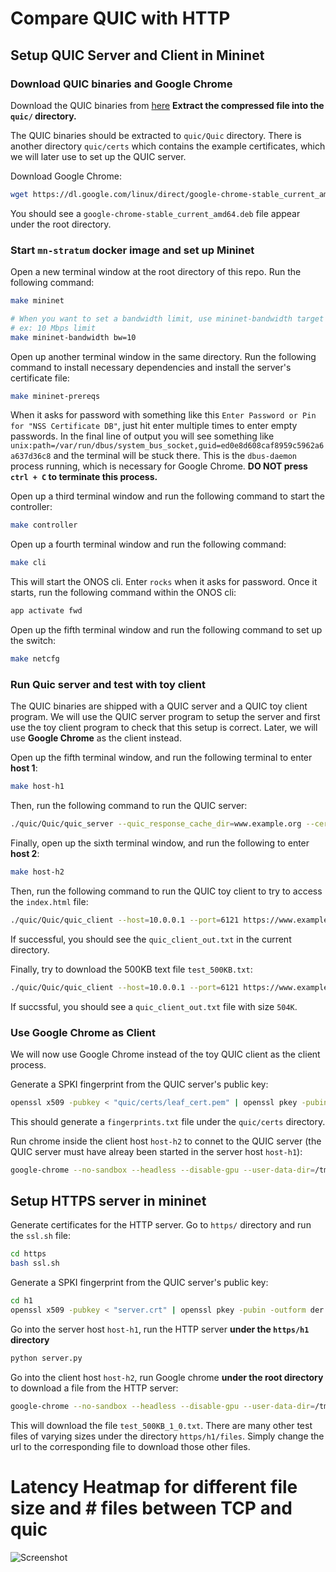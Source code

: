 # Compare QUIC with HTTP

## Setup QUIC Server and Client in Mininet

### Download QUIC binaries and Google Chrome

Download the QUIC binaries from [here](https://drive.google.com/file/d/1aLskldTWSjkwHhLZJ-VHQ5FJjE0ZtQO2/view?usp=share_link) **Extract the compressed file into the `quic/` directory.** 

The QUIC binaries should be extracted to `quic/Quic` directory. There is another directory `quic/certs` which contains the example certificates, which we will later use to set up the QUIC server.

Download Google Chrome:

```bash
wget https://dl.google.com/linux/direct/google-chrome-stable_current_amd64.deb
```

You should see a `google-chrome-stable_current_amd64.deb` file appear under the root directory.

### Start `mn-stratum` docker image and set up Mininet

Open a new terminal window at the root directory of this repo. Run the following command:

```bash
make mininet

# When you want to set a bandwidth limit, use mininet-bandwidth target instead.
# ex: 10 Mbps limit
make mininet-bandwidth bw=10
```

Open up another terminal window in the same directory. Run the following command to install necessary dependencies and install the server's certificate file:

```bash
make mininet-prereqs
```

When it asks for password with something like this `Enter Password or Pin for "NSS Certificate DB"`, just hit enter multiple times to enter empty passwords. In the final line of output you will see something like `unix:path=/var/run/dbus/system_bus_socket,guid=ed0e8d608caf8959c5962a6a637d36c8` and the terminal will be stuck there. This is the `dbus-daemon` process running, which is necessary for Google Chrome. **DO NOT press `ctrl + C` to terminate this process.** 

Open up a third terminal window and run the following command to start the controller:

```bash
make controller
```

Open up a fourth terminal window and run the following command:

```bash
make cli
```

This will start the ONOS cli. Enter `rocks` when it asks for password. Once it starts, run the following command within the ONOS cli:

```bash
app activate fwd
```

Open up the fifth terminal window and run the following command to set up the switch:

```bash
make netcfg
```

### Run Quic server and test with toy client

The QUIC binaries are shipped with a QUIC server and a QUIC toy client program. We will use the QUIC server program to setup the server and first use the toy client program to check that this setup is correct. Later, we will use **Google Chrome** as the client instead.

Open up the fifth terminal window, and run the following terminal to enter **host 1**:

```bash
make host-h1
```

Then, run the following command to run the QUIC server:

```bash
./quic/Quic/quic_server --quic_response_cache_dir=www.example.org --certificate_file=quic/certs/leaf_cert.pem --key_file=quic/certs/leaf_cert.pkcs8
```

Finally, open up the sixth terminal window, and run the following to enter **host 2**:

```bash
make host-h2
```

Then, run the following command to run the QUIC toy client to try to access the `index.html` file:

```bash
./quic/Quic/quic_client --host=10.0.0.1 --port=6121 https://www.example.org/ --disable_certificate_verification > quic_client_out.txt
```

If successful, you should see the `quic_client_out.txt` in the current directory.

Finally, try to download the 500KB text file `test_500KB.txt`:

```bash
./quic/Quic/quic_client --host=10.0.0.1 --port=6121 https://www.example.org/test.txt --disable_certificate_verification > quic_client_out.txt
```

If succssful, you should see a `quic_client_out.txt` file with size `504K`.  

<!-- ### Run multiple QUIC client processes parallelly

I made a simple bash script that initiate a given number of QUIC client processes parallelly in the backgroud. Simply run the following command in the client host terminal window:

```bash
bash ./batch_clients.sh <number of TOY QUIC clients> <number of WGET HTTP clients>
```
where `<number of TOY QUIC clients>` and `<number of WGET HTTP clients>` is an integer indicating the number of processes you want to initiate for the toy quic client (NOT the Chrome client) and the WGET HTTP client (provided a HTTP server has been started), respectively. -->

### Use Google Chrome as Client

We will now use Google Chrome instead of the toy QUIC client as the client process. 

Generate a SPKI fingerprint from the QUIC server's public key:

```bash
openssl x509 -pubkey < "quic/certs/leaf_cert.pem" | openssl pkey -pubin -outform der | openssl dgst -sha256 -binary | base64 > "quic/certs/fingerprints.txt"
```
This should generate a `fingerprints.txt` file under the `quic/certs` directory.

Run chrome inside the client host `host-h2` to connet to the QUIC server (the QUIC server must have alreay been started in the server host `host-h1`):

```bash
google-chrome --no-sandbox --headless --disable-gpu --user-data-dir=/tmp/chrome-profile --no-proxy-server --enable-quic --origin-to-force-quic-on=www.example.org:443 --host-resolver-rules='MAP www.example.org:443 10.0.0.1:6121' --ignore-certificate-errors-spki-list=$(cat quic/certs/fingerprints.txt) https://www.example.org/test.txt
```


## Setup HTTPS server in mininet

Generate certificates for the HTTP server. Go to `https/` directory and run the `ssl.sh` file:

```bash
cd https
bash ssl.sh
```

Generate a SPKI fingerprint from the QUIC server's public key:
```bash
cd h1
openssl x509 -pubkey < "server.crt" | openssl pkey -pubin -outform der | openssl dgst -sha256 -binary | base64 > "fingerprints.txt"
```

Go into the server host `host-h1`, run the HTTP server **under the `https/h1` directory**
```bash
python server.py
```

Go into the client host `host-h2`, run Google chrome **under the root directory** to download a file from the HTTP server:

```bash
google-chrome --no-sandbox --headless --disable-gpu --user-data-dir=/tmp/chrome-profile --no-proxy-server --ignore-certificate-errors-spki-list=$(cat https/h1/fingerprints.txt) --disk-cache-dir=/dev/null  https://10.0.0.1:8000/files/test_500KB_1_0.txt
```

This will download the file `test_500KB_1_0.txt`. There are many other test files of varying sizes under the directory `https/h1/files`. Simply change the url to the corresponding file to download those other files.

# Latency Heatmap for different file size and # files between TCP and quic
![Screenshot](fdt_tcp_vs_quic_google_chrome_comparison.png.png)
